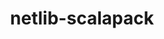 ---
title: "netlib-scalapack"
layout: cache
categories: [package, develop-2024-03-03]
meta: {"versions": ["2.2.0"], "compilers": ["cce@=15.0.1", "gcc@=10.3.0", "gcc@=11.4.0", "gcc@=12.3.0", "gcc@=7.3.1", "gcc@=9.4.0", "oneapi@=2024.0.0"], "oss": ["amzn2", "rhel8", "sle_hpc15", "ubuntu20.04", "ubuntu22.04"], "platforms": ["linux"], "targets": ["aarch64", "neoverse_n1", "neoverse_v1", "neoverse_v2", "ppc64le", "x86_64_v3", "x86_64_v4", "zen4"], "stacks": ["aws-isc", "aws-isc-aarch64", "e4s", "e4s-cray-rhel", "e4s-cray-sles", "e4s-neoverse-v2", "e4s-neoverse_v1", "e4s-oneapi", "e4s-power", "e4s-rocm-external", "root", "tutorial"], "num_specs": 19, "num_specs_by_stack": {"aws-isc-aarch64": 2, "root": 19, "aws-isc": 1, "e4s-cray-rhel": 1, "e4s-cray-sles": 1, "e4s-power": 2, "e4s-neoverse_v1": 2, "e4s-neoverse-v2": 2, "e4s": 2, "e4s-rocm-external": 1, "tutorial": 4, "e4s-oneapi": 1}}
spec_details: [{"hash": "m7ijftbbdrfyuraqqpym6d6lsjdv5yim", "compiler": "gcc@=7.3.1", "versions": ["2.2.0"], "os": "amzn2", "platform": "linux", "target": "aarch64", "variants": ["build_system=cmake", "build_type=Release", "generator=make", "~ipo", "patches=072b006,1c9ce5f,244a9aa", "~pic", "+shared"], "stacks": ["aws-isc-aarch64", "root"], "size": "-", "tarball": "https://binaries.spack.io/releases/develop-2024-03-03/build_cache/linux-amzn2-aarch64/gcc-7.3.1/netlib-scalapack-2.2.0/linux-amzn2-aarch64-gcc-7.3.1-netlib-scalapack-2.2.0-m7ijftbbdrfyuraqqpym6d6lsjdv5yim.spack"}, {"hash": "gbnciuzuicymvew3ama46yedgwli5zxg", "compiler": "gcc@=7.3.1", "versions": ["2.2.0"], "os": "amzn2", "platform": "linux", "target": "neoverse_n1", "variants": ["build_system=cmake", "build_type=Release", "generator=make", "~ipo", "patches=072b006,1c9ce5f,244a9aa", "~pic", "+shared"], "stacks": ["aws-isc-aarch64", "root"], "size": "-", "tarball": "https://binaries.spack.io/releases/develop-2024-03-03/build_cache/linux-amzn2-neoverse_n1/gcc-7.3.1/netlib-scalapack-2.2.0/linux-amzn2-neoverse_n1-gcc-7.3.1-netlib-scalapack-2.2.0-gbnciuzuicymvew3ama46yedgwli5zxg.spack"}, {"hash": "7r6lik3azihsc2tm77pa4c4pxjnalhl6", "compiler": "gcc@=7.3.1", "versions": ["2.2.0"], "os": "amzn2", "platform": "linux", "target": "x86_64_v3", "variants": ["build_system=cmake", "build_type=Release", "generator=make", "~ipo", "patches=072b006,1c9ce5f,244a9aa", "~pic", "+shared"], "stacks": ["aws-isc", "root"], "size": "-", "tarball": "https://binaries.spack.io/releases/develop-2024-03-03/build_cache/linux-amzn2-x86_64_v3/gcc-7.3.1/netlib-scalapack-2.2.0/linux-amzn2-x86_64_v3-gcc-7.3.1-netlib-scalapack-2.2.0-7r6lik3azihsc2tm77pa4c4pxjnalhl6.spack"}, {"hash": "jdn3ufkvjvqdk4yt7iowhfdhgo5a2n2m", "compiler": "cce@=15.0.1", "versions": ["2.2.0"], "os": "rhel8", "platform": "linux", "target": "zen4", "variants": ["build_system=cmake", "build_type=Release", "generator=make", "~ipo", "patches=072b006,1c9ce5f,244a9aa", "~pic", "+shared"], "stacks": ["root", "e4s-cray-rhel"], "size": "-", "tarball": "https://binaries.spack.io/releases/develop-2024-03-03/build_cache/linux-rhel8-zen4/cce-15.0.1/netlib-scalapack-2.2.0/linux-rhel8-zen4-cce-15.0.1-netlib-scalapack-2.2.0-jdn3ufkvjvqdk4yt7iowhfdhgo5a2n2m.spack"}, {"hash": "6f2eabhls5kwjuecygnjkbrk4vl3skay", "compiler": "gcc@=10.3.0", "versions": ["2.2.0"], "os": "sle_hpc15", "platform": "linux", "target": "x86_64_v4", "variants": ["build_system=cmake", "build_type=Release", "generator=make", "~ipo", "patches=072b006,1c9ce5f,244a9aa", "~pic", "+shared"], "stacks": ["e4s-cray-sles", "root"], "size": "-", "tarball": "https://binaries.spack.io/releases/develop-2024-03-03/build_cache/linux-sle_hpc15-x86_64_v4/gcc-10.3.0/netlib-scalapack-2.2.0/linux-sle_hpc15-x86_64_v4-gcc-10.3.0-netlib-scalapack-2.2.0-6f2eabhls5kwjuecygnjkbrk4vl3skay.spack"}, {"hash": "dygsilscci2hlg2osoqhcs6c3fezkoss", "compiler": "gcc@=9.4.0", "versions": ["2.2.0"], "os": "ubuntu20.04", "platform": "linux", "target": "ppc64le", "variants": ["build_system=cmake", "build_type=Release", "generator=make", "~ipo", "patches=072b006,1c9ce5f,244a9aa", "~pic", "+shared"], "stacks": ["root", "e4s-power"], "size": "-", "tarball": "https://binaries.spack.io/releases/develop-2024-03-03/build_cache/linux-ubuntu20.04-ppc64le/gcc-9.4.0/netlib-scalapack-2.2.0/linux-ubuntu20.04-ppc64le-gcc-9.4.0-netlib-scalapack-2.2.0-dygsilscci2hlg2osoqhcs6c3fezkoss.spack"}, {"hash": "grs73qp5n2haixchmjo76ujapw2d4g5m", "compiler": "gcc@=9.4.0", "versions": ["2.2.0"], "os": "ubuntu20.04", "platform": "linux", "target": "ppc64le", "variants": ["build_system=cmake", "build_type=Release", "generator=make", "~ipo", "patches=072b006,1c9ce5f,244a9aa", "~pic", "+shared"], "stacks": ["root", "e4s-power"], "size": "-", "tarball": "https://binaries.spack.io/releases/develop-2024-03-03/build_cache/linux-ubuntu20.04-ppc64le/gcc-9.4.0/netlib-scalapack-2.2.0/linux-ubuntu20.04-ppc64le-gcc-9.4.0-netlib-scalapack-2.2.0-grs73qp5n2haixchmjo76ujapw2d4g5m.spack"}, {"hash": "r5ughuedbl5gisfemjhnchao4rptvdsp", "compiler": "gcc@=11.4.0", "versions": ["2.2.0"], "os": "ubuntu22.04", "platform": "linux", "target": "neoverse_v1", "variants": ["build_system=cmake", "build_type=Release", "generator=make", "~ipo", "patches=072b006,1c9ce5f,244a9aa", "~pic", "+shared"], "stacks": ["e4s-neoverse_v1", "root"], "size": "-", "tarball": "https://binaries.spack.io/releases/develop-2024-03-03/build_cache/linux-ubuntu22.04-neoverse_v1/gcc-11.4.0/netlib-scalapack-2.2.0/linux-ubuntu22.04-neoverse_v1-gcc-11.4.0-netlib-scalapack-2.2.0-r5ughuedbl5gisfemjhnchao4rptvdsp.spack"}, {"hash": "jylv7r2kl3jtpyixkxxvj7ayr5w23plp", "compiler": "gcc@=11.4.0", "versions": ["2.2.0"], "os": "ubuntu22.04", "platform": "linux", "target": "neoverse_v1", "variants": ["build_system=cmake", "build_type=Release", "generator=make", "~ipo", "patches=072b006,1c9ce5f,244a9aa", "~pic", "+shared"], "stacks": ["e4s-neoverse_v1", "root"], "size": "-", "tarball": "https://binaries.spack.io/releases/develop-2024-03-03/build_cache/linux-ubuntu22.04-neoverse_v1/gcc-11.4.0/netlib-scalapack-2.2.0/linux-ubuntu22.04-neoverse_v1-gcc-11.4.0-netlib-scalapack-2.2.0-jylv7r2kl3jtpyixkxxvj7ayr5w23plp.spack"}, {"hash": "uplbhmuonmhdttykiteh3uauxi6pc5z2", "compiler": "gcc@=11.4.0", "versions": ["2.2.0"], "os": "ubuntu22.04", "platform": "linux", "target": "neoverse_v2", "variants": ["build_system=cmake", "build_type=Release", "generator=make", "~ipo", "patches=072b006,1c9ce5f,244a9aa", "~pic", "+shared"], "stacks": ["e4s-neoverse-v2", "root"], "size": "-", "tarball": "https://binaries.spack.io/releases/develop-2024-03-03/build_cache/linux-ubuntu22.04-neoverse_v2/gcc-11.4.0/netlib-scalapack-2.2.0/linux-ubuntu22.04-neoverse_v2-gcc-11.4.0-netlib-scalapack-2.2.0-uplbhmuonmhdttykiteh3uauxi6pc5z2.spack"}, {"hash": "howpjs7r2qff6hcrowhj3b6hizu45pay", "compiler": "gcc@=11.4.0", "versions": ["2.2.0"], "os": "ubuntu22.04", "platform": "linux", "target": "neoverse_v2", "variants": ["build_system=cmake", "build_type=Release", "generator=make", "~ipo", "patches=072b006,1c9ce5f,244a9aa", "~pic", "+shared"], "stacks": ["e4s-neoverse-v2", "root"], "size": "-", "tarball": "https://binaries.spack.io/releases/develop-2024-03-03/build_cache/linux-ubuntu22.04-neoverse_v2/gcc-11.4.0/netlib-scalapack-2.2.0/linux-ubuntu22.04-neoverse_v2-gcc-11.4.0-netlib-scalapack-2.2.0-howpjs7r2qff6hcrowhj3b6hizu45pay.spack"}, {"hash": "6dd4ch55aou5x2nmwxnju5arlssvge3n", "compiler": "gcc@=11.4.0", "versions": ["2.2.0"], "os": "ubuntu22.04", "platform": "linux", "target": "x86_64_v3", "variants": ["build_system=cmake", "build_type=Release", "generator=make", "~ipo", "patches=072b006,1c9ce5f,244a9aa", "~pic", "+shared"], "stacks": ["root", "e4s"], "size": "-", "tarball": "https://binaries.spack.io/releases/develop-2024-03-03/build_cache/linux-ubuntu22.04-x86_64_v3/gcc-11.4.0/netlib-scalapack-2.2.0/linux-ubuntu22.04-x86_64_v3-gcc-11.4.0-netlib-scalapack-2.2.0-6dd4ch55aou5x2nmwxnju5arlssvge3n.spack"}, {"hash": "mg6rdn2hapelig5ctm5g2swmbudqbsdn", "compiler": "gcc@=11.4.0", "versions": ["2.2.0"], "os": "ubuntu22.04", "platform": "linux", "target": "x86_64_v3", "variants": ["build_system=cmake", "build_type=Release", "generator=make", "~ipo", "patches=072b006,1c9ce5f,244a9aa", "~pic", "+shared"], "stacks": ["e4s-rocm-external", "root"], "size": "-", "tarball": "https://binaries.spack.io/releases/develop-2024-03-03/build_cache/linux-ubuntu22.04-x86_64_v3/gcc-11.4.0/netlib-scalapack-2.2.0/linux-ubuntu22.04-x86_64_v3-gcc-11.4.0-netlib-scalapack-2.2.0-mg6rdn2hapelig5ctm5g2swmbudqbsdn.spack"}, {"hash": "qo77p5gqt7wte6ci7bnej55q6dom6bhf", "compiler": "gcc@=11.4.0", "versions": ["2.2.0"], "os": "ubuntu22.04", "platform": "linux", "target": "x86_64_v3", "variants": ["build_system=cmake", "build_type=Release", "generator=make", "~ipo", "patches=072b006,1c9ce5f,244a9aa", "~pic", "+shared"], "stacks": ["root", "e4s"], "size": "-", "tarball": "https://binaries.spack.io/releases/develop-2024-03-03/build_cache/linux-ubuntu22.04-x86_64_v3/gcc-11.4.0/netlib-scalapack-2.2.0/linux-ubuntu22.04-x86_64_v3-gcc-11.4.0-netlib-scalapack-2.2.0-qo77p5gqt7wte6ci7bnej55q6dom6bhf.spack"}, {"hash": "ef7jws24esc2hofzd7x74gurihs5lnzh", "compiler": "gcc@=12.3.0", "versions": ["2.2.0"], "os": "ubuntu22.04", "platform": "linux", "target": "x86_64_v3", "variants": ["build_system=cmake", "build_type=Release", "generator=make", "~ipo", "patches=072b006,1c9ce5f,244a9aa", "~pic", "+shared"], "stacks": ["root", "tutorial"], "size": "-", "tarball": "https://binaries.spack.io/releases/develop-2024-03-03/build_cache/linux-ubuntu22.04-x86_64_v3/gcc-12.3.0/netlib-scalapack-2.2.0/linux-ubuntu22.04-x86_64_v3-gcc-12.3.0-netlib-scalapack-2.2.0-ef7jws24esc2hofzd7x74gurihs5lnzh.spack"}, {"hash": "d7urwtg4ibyb3hshu765mbvr7xtduzho", "compiler": "gcc@=12.3.0", "versions": ["2.2.0"], "os": "ubuntu22.04", "platform": "linux", "target": "x86_64_v3", "variants": ["build_system=cmake", "build_type=Release", "generator=make", "~ipo", "patches=072b006,1c9ce5f,244a9aa", "~pic", "+shared"], "stacks": ["root", "tutorial"], "size": "-", "tarball": "https://binaries.spack.io/releases/develop-2024-03-03/build_cache/linux-ubuntu22.04-x86_64_v3/gcc-12.3.0/netlib-scalapack-2.2.0/linux-ubuntu22.04-x86_64_v3-gcc-12.3.0-netlib-scalapack-2.2.0-d7urwtg4ibyb3hshu765mbvr7xtduzho.spack"}, {"hash": "hk4lzfkavln6zm6ohx6gysovyh74si7c", "compiler": "gcc@=12.3.0", "versions": ["2.2.0"], "os": "ubuntu22.04", "platform": "linux", "target": "x86_64_v3", "variants": ["build_system=cmake", "build_type=Release", "generator=make", "~ipo", "patches=072b006,1c9ce5f,244a9aa", "~pic", "+shared"], "stacks": ["root", "tutorial"], "size": "-", "tarball": "https://binaries.spack.io/releases/develop-2024-03-03/build_cache/linux-ubuntu22.04-x86_64_v3/gcc-12.3.0/netlib-scalapack-2.2.0/linux-ubuntu22.04-x86_64_v3-gcc-12.3.0-netlib-scalapack-2.2.0-hk4lzfkavln6zm6ohx6gysovyh74si7c.spack"}, {"hash": "ohkacnx5bpidzpih5i2n3qianeggv227", "compiler": "gcc@=12.3.0", "versions": ["2.2.0"], "os": "ubuntu22.04", "platform": "linux", "target": "x86_64_v3", "variants": ["build_system=cmake", "build_type=Release", "generator=make", "~ipo", "patches=072b006,1c9ce5f,244a9aa", "~pic", "+shared"], "stacks": ["root", "tutorial"], "size": "-", "tarball": "https://binaries.spack.io/releases/develop-2024-03-03/build_cache/linux-ubuntu22.04-x86_64_v3/gcc-12.3.0/netlib-scalapack-2.2.0/linux-ubuntu22.04-x86_64_v3-gcc-12.3.0-netlib-scalapack-2.2.0-ohkacnx5bpidzpih5i2n3qianeggv227.spack"}, {"hash": "rs6h4afsfrjvjobbekh3kgfrq7vxhfn3", "compiler": "oneapi@=2024.0.0", "versions": ["2.2.0"], "os": "ubuntu22.04", "platform": "linux", "target": "x86_64_v3", "variants": ["build_system=cmake", "build_type=Release", "generator=make", "~ipo", "patches=072b006,1c9ce5f,244a9aa", "~pic", "+shared"], "stacks": ["root", "e4s-oneapi"], "size": "-", "tarball": "https://binaries.spack.io/releases/develop-2024-03-03/build_cache/linux-ubuntu22.04-x86_64_v3/oneapi-2024.0.0/netlib-scalapack-2.2.0/linux-ubuntu22.04-x86_64_v3-oneapi-2024.0.0-netlib-scalapack-2.2.0-rs6h4afsfrjvjobbekh3kgfrq7vxhfn3.spack"}]
---